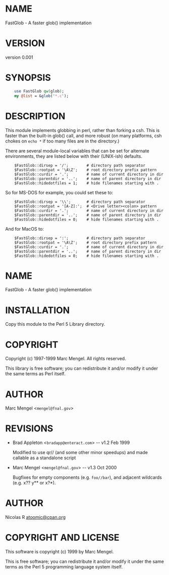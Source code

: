 # NAME

FastGlob - A faster glob() implementation

# VERSION

version 0.001

# SYNOPSIS

```perl
    use FastGlob qw(glob);
    my @list = &glob('*.c');
```

# DESCRIPTION

This module implements globbing in perl, rather than forking a csh.
This is faster than the built-in glob() call, and more robust (on
many platforms, csh chokes on `echo *` if too many files are in the
directory.)

There are several module-local variables that can be set for 
alternate environments, they are listed below with their (UNIX-ish)
defaults.

```
    $FastGlob::dirsep = '/';        # directory path separator
    $FastGlob::rootpat = '\A\Z';    # root directory prefix pattern
    $FastGlob::curdir = '.';        # name of current directory in dir
    $FastGlob::parentdir = '..';    # name of parent directory in dir
    $FastGlob::hidedotfiles = 1;    # hide filenames starting with .
```

So for MS-DOS for example, you could set these to:

```
    $FastGlob::dirsep = '\\';       # directory path separator
    $FastGlob::rootpat = '[A-Z]:';  # <Drive letter><colon> pattern
    $FastGlob::curdir = '.';        # name of current directory in dir
    $FastGlob::parentdir = '..';    # name of parent directory in dir
    $FastGlob::hidedotfiles = 0;    # hide filenames starting with .
```

And for MacOS to:

```
    $FastGlob::dirsep = ':';        # directory path separator
    $FastGlob::rootpat = '\A\Z';    # root directory prefix pattern
    $FastGlob::curdir = '.';        # name of current directory in dir
    $FastGlob::parentdir = '..';    # name of parent directory in dir
    $FastGlob::hidedotfiles = 0;    # hide filenames starting with .
```

# NAME

FastGlob - A faster glob() implementation

# INSTALLATION

Copy this module to the Perl 5 Library directory.

# COPYRIGHT

Copyright (c) 1997-1999 Marc Mengel. All rights reserved.

This library is free software; you can redistribute it and/or modify it under
the same terms as Perl itself.

# AUTHOR

Marc Mengel <`mengel@fnal.gov`>

# REVISIONS

- Brad Appleton <`bradapp@enteract.com`> -- v1.2 Feb 1999

    Modified to use qr// (and some other minor speedups) and made callable
    as a standalone script

- Marc Mengel <`mengel@fnal.gov`> -- v1.3 Oct 2000

    Bugfixes for 
    empty components (e.g. `foo//bar`), and 
    adjacent wildcards (e.g. x?? y\*\* or x?\*).

# AUTHOR

Nicolas R <atoomic@cpan.org>

# COPYRIGHT AND LICENSE

This software is copyright (c) 1999 by Marc Mengel.

This is free software; you can redistribute it and/or modify it under
the same terms as the Perl 5 programming language system itself.
